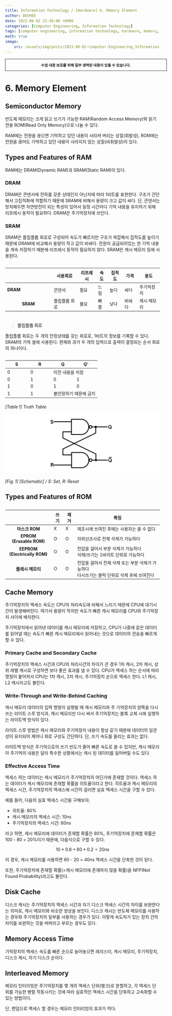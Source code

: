 ```yaml
---
title: Information Technology / [Hardware] 6. Memory Element
author: DEVHEE
date: 2021-06-02 22:36:08 +0900
categories: [Computer Engineering, Information Technology]
tags: [computer engineering, information technology, hardware, memory, disk cache, write back, write through, semiconductor]
math: true
image:
    src: /assets/img/posts/2021-06-02-Computer-Engineering_Information-Technology_Hardware-6-Memory-Element/preview.jpg
---
```


<div style="border:1px solid; padding:10px; margin-bottom: 20px; width: 100%; text-align: center;">
<b style="font-size: 0.85em;">수업 내용 보호를 위해 일부 생략된 내용이 있을 수 있습니다.</b><br>
</div>

# **6. Memory Element**

## **Semiconductor Memory**

반도체 메모리는 크게 읽고 쓰기가 가능한 RAM(Random Access Memory)와 읽기 전용 ROM(Read Only Memory)으로 나눌 수 있다.

RAM에는 전원을 끊으면 기억하고 있던 내용이 사라져 버리는 성질(휘발성), ROM에는 전원을 끊어도 기억하고 있던 내용이 사라지지 않는 성질(비휘발성)이 있다.

## **Types and Features of RAM**

RAM에는 DRAM(Dynamic RAM)과 SRAM(Static RAM)이 있다.

### **DRAM**

DRAM은 콘덴서에 전하를 갖춘 상태인지 아닌지에 따라 1비트를 표현한다. 구조가 간단해서 고집적화에 적합하기 때문에 SRAM에 비해서 용량이 크고 값이 싸다. 단, 콘덴서는 방치해두면 자연방전이 되는 특성이 있어서 일정 시간마다 기억 내용을 유지하기 위해 리프레시 동작이 필요하다. DRAM은 주기억장치에 쓰인다.

### **SRAM**

SRAM은 플립플롭 회로로 구성되어 속도가 빠르지만 구조가 복잡해서 집적도를 높이기 때문에 DRAM에 비교해서 용량이 작고 값이 비싸다. 전원이 공급되어있는 한 기억 내용을 계속 저장하기 때분에 리프레시 동작이 필요하지 않다. SRAM은 캐시 메모리 등에 사용된다.

<table class="GeneratedTable" style="margin-top: 30px; margin-bottom: 20px;">
  <thead>
    <tr>
      <th class="center"></th>
      <th class="center">사용회로</th>
      <th class="center">리프레시</th>
      <th class="center">속도</th>
      <th class="center">집적도</th>
      <th class="center">가격</th>
      <th class="center">용도</th>
    </tr>
  </thead>
  <tbody>
    <tr>
      <td class="center" style="width: 30%; font-weight: bold;">DRAM</td>
      <td class="center">콘덴서</td>
      <td class="center">필요</td>
      <td class="center">느림</td>
      <td class="center">높다</td>
      <td class="center">싸다</td>
      <td class="center">주기억장치</td>
    </tr>
    <tr>
      <td style="text-align: center; font-weight: bold;">SRAM</td>
      <td class="center">플립플롭 회로</td>
      <td class="center">불요</td>
      <td class="center">빠름</td>
      <td class="center">낮다</td>
      <td class="center">비싸다</td>
      <td class="center">캐시 메모리</td>
    </tr>
  </tbody>
</table>

<blockquote style="margin-top: 7%;"><b>플립플롭 회로</b></blockquote>
<div class="blockquote-div">
플립플롭 회로는 두 개의 안정상태를 갖는 회로로, 1비트의 정보를 기록할 수 있다. SRAM의 기억 셀에 사용된다. 현재와 과거 두 개의 입력으로 출력이 결정되는 순서 회로의 하나이다.
</div>

<table class="GeneratedTable" style="margin-top: 30px; margin-bottom: 20px;">
  <thead>
    <tr>
      <th style="text-align: center; width: 25%;">S</th>
      <th style="text-align: center; width: 25%;">R</th>
      <th style="text-align: center; width: 25%;">Q</th>
      <th style="text-align: center; width: 25%;">Q'</th>
    </tr>
  </thead>
  <tbody>
    <tr>
      <td class="center">0</td>
      <td class="center">0</td>
      <td class="center" colspan="2">이전 내용을 저장</td>
    </tr>
    <tr>
      <td class="center">0</td>
      <td class="center">1</td>
      <td class="center">0</td>
      <td class="center">1</td>
    </tr>
    <tr>
      <td class="center">1</td>
      <td class="center">0</td>
      <td class="center">1</td>
      <td class="center">0</td>
    </tr>
    <tr>
      <td class="center">1</td>
      <td class="center">1</td>
      <td class="center" colspan="2">불안정하기 때문에 금지</td>
    </tr>
  </tbody>
</table>

*$[Table\,1]$ Truth Table*

![Fig. 1](/assets/img/posts/2021-06-02-Computer-Engineering_Information-Technology_Hardware-6-Memory-Element/fig_1.png)

*$[Fig.\,1]$ [Schematic] / S: Set, R: Reset*

## **Types and Features of ROM**

<table class="GeneratedTable" style="margin-top: 30px; margin-bottom: 20px;">
  <thead>
    <tr>
      <th class="center"></th>
      <th class="center">쓰기</th>
      <th class="center">제거</th>
      <th class="center">특징</th>
    </tr>
  </thead>
  <tbody>
    <tr>
      <td style="text-align: center; width: 30%; font-weight: bold;">마스크 ROM</td>
      <td class="center">X</td>
      <td class="center">X</td>
      <td>제조시에 쓰여진 후에는 사용자는 쓸 수 없다</td>
    </tr>
    <tr>
      <td style="text-align: center; font-weight: bold;">EPROM<br>(Erasable ROM)</td>
      <td class="center">O</td>
      <td class="center">O</td>
      <td>자외선조사로 전체 삭제가 가능하다</td>
    </tr>
    <tr>
      <td style="text-align: center; font-weight: bold;">EEPROM<br>(Electrically ROM)</td>
      <td class="center">O</td>
      <td class="center">O</td>
      <td>전압을 걸어서 부분 삭제가 가능하다<br>삭제/쓰기는 1바이트 단위로 가능하다</td>
    </tr>
    <tr>
      <td style="text-align: center; font-weight: bold;">플래시 메모리</td>
      <td class="center">O</td>
      <td class="center">O</td>
      <td>전압을 걸어서 전체 삭제 또는 부분 삭제가 가능하다<br>다시쓰기는 블럭 단위로 삭제 후에 쓰여진다</td>
    </tr>
  </tbody>
</table>

## **Cache Memory**

주기억장치의 액세스 속도는 CPU의 처리속도에 비해서 느리기 때문에 CPU에 대기시간이 발생해버린다. 여기서 용량이 작지만 속도가 빠른 캐시 메모리를 CPU와 주기억장치 사이에 배치한다.

주기억장치에서 읽어낸 데이터를 캐시 메모리에 저장하고, CPU가 나중에 같은 데이터를 읽어낼 때는 속도가 빠른 캐시 메모리에서 읽어내는 것으로 데이터의 전송을 빠르게 할 수 있다.

### **Primary Cache and Secondary Cache**

주기억장치의 액세스 시간과 CPU의 처리시간의 차이가 큰 경우 1차 캐시, 2차 캐시, 상위 레벨 캐시로 구성하면 보다 좋은 효과를 낼 수 있다. CPU가 액세스 하는 순서에 따라 명칭이 붙어져서 CPU는 1차 캐시, 2차 캐시, 주기억장치 순으로 액세스 한다. L1 캐시, L2 캐시라고도 불린다.

### **Write-Through and Write-Behind Caching**

캐시 메모리 데이터의 입력 명령이 실행될 때 캐시 메모리와 주 기억장치의 양쪽을 다시 쓰는 라이트 스루 방식과, 캐시 메모리만 다시 써서 주기억장치는 블록 교체 시에 실행하는 라이트백 방식이 있다.

라이트 스루 방법은 캐시 메모리와 주기억장치 내용이 항상 같기 때문에 데이터의 일관성이 유지되어 제어나 회로 구성도 간단하다. 단, 쓰기 속도를 올리는 효과는 없다.

라이트백 방식은 주기억으로의 쓰기 빈도가 줄어 빠른 속도로 쓸 수 있지만, 캐시 메모리아 주기억의 내용은 달라 특수한 상황에서는 캐시 된 데이터를 잃어버릴 수도 있다.

### **Effective Access Time**

액세스 하는 데이터는 캐시 메모리가 주기억장치의 어딘가에 존재할 것이다. 액세스 하는 데이터가 캐시 메모리에 존재할 확률을 히트율이라고 한다. 히트율과 캐시 메모리의 액세스 시간, 주기억장치의 액세스에 시간이 걸리면 실효 액세스 시간을 구할 수 있다.

예를 들어, 다음의 실효 액세스 시간을 구해보자.
- 히트율: 80%
- 캐시 메모리의 액세스 시간: 10ns
- 주기억장치의 액세스 시간: 60ns

라고 하면, 캐시 메모리에 데이터가 존재할 확률은 80%, 주기억장치에 존재할 확률은 100 - 80 = 20%이기 때문에, 다음식으로 구할 수 있다.

$$10 * 0.8 + 60 * 0.2 = 20ns$$

이 경우, 캐시 메모리를 사용하면 60 - 20 = 40ns 액세스 시간을 단축한 것이 된다.

또한, 주기억장치에 존재할 확률(=캐시 메모리에 존재하지 않을 확률)을 NFP(Not Found Probability)라고도 불린다.

## **Disk Cache**

디스크 캐시는 주기억장치의 액세스 시간과 자기 디스크 액세스 시간의 차이를 보완한다는 의미로, 캐시 메모리와 비슷한 양상을 보인다. 디스크 캐시는 반도체 메모리를 사용하는 경우와 주기억장치의 일부를 사용하는 경우가 있다. 이렇게 속도차가 있는 장치 간의 차이를 보완하는 것을 버퍼라고 부르는 경우도 있다.

## **Memory Access Time**

기억장치의 액세스 속도를 빠른 순으로 늘어놓으면 레지스터, 캐시 메모리, 주기억장치, 디스크 캐시, 자기 디스크 순이다.

## **Interleaved Memory**

메모리 인터리빙은 주기억장치를 몇 개의 액세스 단위(뱅크)로 분할하고, 각 액세스 단위를 가능한 병렬 작동시키는 것에 따라 실효적인 액세스 시간을 단축하고 고속화할 수 있는 방법이다.

단, 랜덤으로 액세스 할 경우는 메모리 인터리빙의 효과가 적다.